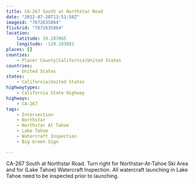 ```yaml
---
title: CA-267 South at Northstar Road
date: "2012-07-28T13:51:58Z"
imageid: "7672635864"
flickrid: "7672635864"
location:
    latitude: 39.287065
    longitude: -120.103881
places: []
counties:
    - Placer County|California|United States
countries:
    - United States
states:
    - California|United States
highwaytypes:
    - California State Highway
highways:
    - CA-267
tags:
    - Intersection
    - Northstar
    - Northstar At Tahoe
    - Lake Tahoe
    - Watercraft Inspection
    - Big Green Sign

---
```

CA-267 South at Northstar Road.  Turn right for Northstar-At-Tahoe Ski Area and for (Lake Tahoe) Watercraft Inspection.  All watercraft launching in Lake Tahoe need to be inspected prior to launching.
